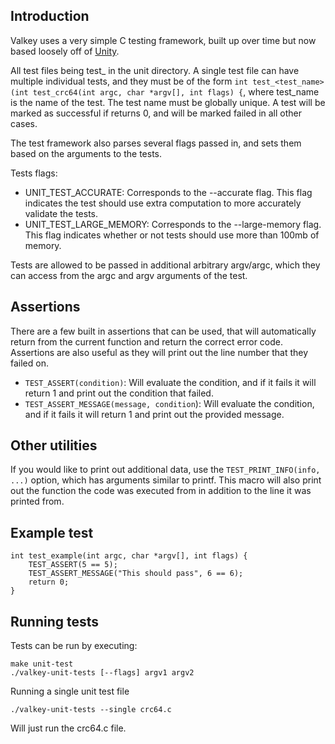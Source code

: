 ## Introduction
Valkey uses a very simple C testing framework, built up over time but now based loosely off of [Unity](https://www.throwtheswitch.org/unity).

All test files being test_ in the unit directory.
A single test file can have multiple individual tests, and they must be of the form `int test_<test_name>(int test_crc64(int argc, char *argv[], int flags) {`, where test_name is the name of the test.
The test name must be globally unique.
A test will be marked as successful if returns 0, and will be marked failed in all other cases.

The test framework also parses several flags passed in, and sets them based on the arguments to the tests.

Tests flags:
* UNIT_TEST_ACCURATE: Corresponds to the --accurate flag. This flag indicates the test should use extra computation to more accurately validate the tests.
* UNIT_TEST_LARGE_MEMORY: Corresponds to the --large-memory flag. This flag indicates whether or not tests should use more than 100mb of memory.

Tests are allowed to be passed in additional arbitrary argv/argc, which they can access from the argc and argv arguments of the test.

## Assertions

There are a few built in assertions that can be used, that will automatically return from the current function and return the correct error code.
Assertions are also useful as they will print out the line number that they failed on.

* `TEST_ASSERT(condition)`: Will evaluate the condition, and if it fails it will return 1 and print out the condition that failed.
* `TEST_ASSERT_MESSAGE(message, condition`): Will evaluate the condition, and if it fails it will return 1 and print out the provided message.

## Other utilities

If you would like to print out additional data, use the `TEST_PRINT_INFO(info, ...)` option, which has arguments similar to printf.
This macro will also print out the function the code was executed from in addition to the line it was printed from.

## Example test

```
int test_example(int argc, char *argv[], int flags) {
    TEST_ASSERT(5 == 5);
    TEST_ASSERT_MESSAGE("This should pass", 6 == 6);
    return 0;
} 
```

## Running tests
Tests can be run by executing:

```
make unit-test
./valkey-unit-tests [--flags] argv1 argv2
```

Running a single unit test file
```
./valkey-unit-tests --single crc64.c
```

Will just run the crc64.c file.